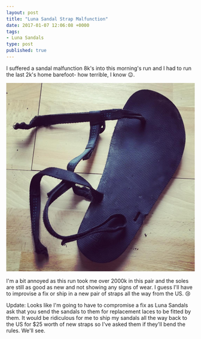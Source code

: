 ```yaml
---
layout: post
title: "Luna Sandal Strap Malfunction"
date: 2017-01-07 12:06:08 +0000
tags:
- Luna Sandals
type: post
published: true
---
```


I suffered a sandal malfunction 8k's into this morning's run and I had to run the last 2k's home barefoot- how terrible, I know 😉.

![Luna Sandal Strap Failure](/img/luna-sandal-strap-failure.jpg)

I'm a bit annoyed as this run took me over 2000k in this pair and the soles are still as good as new and not showing any signs of wear. I guess I'll have to improvise a fix or ship in a new pair of straps all the way from the US. 😢

Update: Looks like I'm going to have to compromise a fix as Luna Sandals ask that you send the sandals to them for replacement laces to be fitted by them. It would be ridiculous for me to ship my sandals all the way back to the US for $25 worth of new straps so I've asked them if they'll bend the rules.  We'll see.

